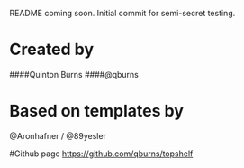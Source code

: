 README coming soon. Initial commit for semi-secret testing.

# Created by
####Quinton Burns
####@qburns

# Based on templates by
@Aronhafner / @89yesler

#Github page
https://github.com/qburns/topshelf


